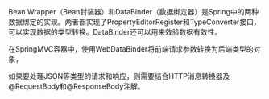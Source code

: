 Bean Wrapper（Bean封装器）和DataBinder（数据绑定器）是Spring中的两种数据绑定的实现。两者都实现了PropertyEditorRegister和TypeConverter接口，可以实现数据的类型转换。DataBinder还可以用来效验数据有效性。

在SpringMVC容器中，使用WebDataBinder将前端请求参数转换为后端类型的对象，

如果要处理JSON等类型的请求和响应，则需要结合HTTP消息转换器及@RequestBody和@ResponseBody注解。
